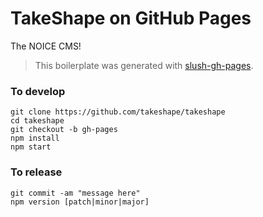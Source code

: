 # TakeShape on GitHub Pages

The NOICE CMS!

> This boilerplate was generated with [slush-gh-pages](https://github.com/ronik-design/slush-gh-pages).

### To develop

```
git clone https://github.com/takeshape/takeshape
cd takeshape
git checkout -b gh-pages
npm install
npm start
```

### To release

```
git commit -am "message here"
npm version [patch|minor|major]
```
